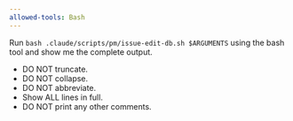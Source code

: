 ```yaml
---
allowed-tools: Bash
---
```


Run `bash .claude/scripts/pm/issue-edit-db.sh $ARGUMENTS` using the bash tool and show me the complete output.

- DO NOT truncate.
- DO NOT collapse.
- DO NOT abbreviate.
- Show ALL lines in full.
- DO NOT print any other comments.

